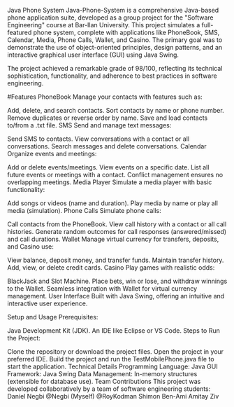 Java Phone System
Java-Phone-System is a comprehensive Java-based phone application suite, developed as a group project for the "Software Engineering" course at Bar-Ilan University. This project simulates a full-featured phone system, complete with applications like PhoneBook, SMS, Calendar, Media, Phone Calls, Wallet, and Casino. The primary goal was to demonstrate the use of object-oriented principles, design patterns, and an interactive graphical user interface (GUI) using Java Swing.

The project achieved a remarkable grade of 98/100, reflecting its technical sophistication, functionality, and adherence to best practices in software engineering.

#Features
PhoneBook
Manage your contacts with features such as:

Add, delete, and search contacts.
Sort contacts by name or phone number.
Remove duplicates or reverse order by name.
Save and load contacts to/from a .txt file.
SMS
Send and manage text messages:

Send SMS to contacts.
View conversations with a contact or all conversations.
Search messages and delete conversations.
Calendar
Organize events and meetings:

Add or delete events/meetings.
View events on a specific date.
List all future events or meetings with a contact.
Conflict management ensures no overlapping meetings.
Media Player
Simulate a media player with basic functionality:

Add songs or videos (name and duration).
Play media by name or play all media (simulation).
Phone Calls
Simulate phone calls:

Call contacts from the PhoneBook.
View call history with a contact or all call histories.
Generate random outcomes for call responses (answered/missed) and call durations.
Wallet
Manage virtual currency for transfers, deposits, and Casino use:

View balance, deposit money, and transfer funds.
Maintain transfer history.
Add, view, or delete credit cards.
Casino
Play games with realistic odds:

BlackJack and Slot Machine.
Place bets, win or lose, and withdraw winnings to the Wallet.
Seamless integration with Wallet for virtual currency management.
User Interface
Built with Java Swing, offering an intuitive and interactive user experience.

Setup and Usage
Prerequisites:

Java Development Kit (JDK).
An IDE like Eclipse or VS Code.
Steps to Run the Project:

Clone the repository or download the project files.
Open the project in your preferred IDE.
Build the project and run the TestMobilePhone.java file to start the application.
Technical Details
Programming Language: Java
GUI Framework: Java Swing
Data Management: In-memory structures (extensible for database use).
Team Contributions
This project was developed collaboratively by a team of software engineering students:
Daniel Negbi @Negbi (Myself)
@RoyKodman
Shimon Ben-Ami
Amitay Ziv
